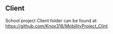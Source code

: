 ## Client

School project  Client folder can be found at: https://github.com/Knox316/MobilityProject_Clint
